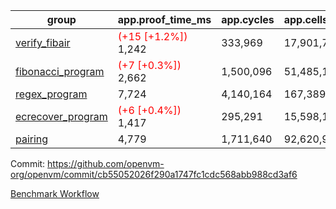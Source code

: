 | group | app.proof_time_ms | app.cycles | app.cells_used | leaf.proof_time_ms | leaf.cycles | leaf.cells_used |
| -- | -- | -- | -- | -- | -- | -- |
| [verify_fibair](https://github.com/openvm-org/openvm/blob/benchmark-results/benchmarks/verify_fibair-cb55052026f290a1747fc1cdc568abb988cd3af6.md) |<span style='color: red'>(+15 [+1.2%])</span> 1,242 |  333,969 |  17,901,700 |- | - | - |
| [fibonacci_program](https://github.com/openvm-org/openvm/blob/benchmark-results/benchmarks/fibonacci-cb55052026f290a1747fc1cdc568abb988cd3af6.md) |<span style='color: red'>(+7 [+0.3%])</span> 2,662 |  1,500,096 |  51,485,167 |<span style='color: green'>(-20 [-0.5%])</span> 3,872 |  1,262,943 |  70,216,142 |
| [regex_program](https://github.com/openvm-org/openvm/blob/benchmark-results/benchmarks/regex-cb55052026f290a1747fc1cdc568abb988cd3af6.md) | 7,724 |  4,140,164 |  167,389,450 | 14,916 |  3,981,553 |  304,467,064 |
| [ecrecover_program](https://github.com/openvm-org/openvm/blob/benchmark-results/benchmarks/ecrecover-cb55052026f290a1747fc1cdc568abb988cd3af6.md) |<span style='color: red'>(+6 [+0.4%])</span> 1,417 |  295,291 |  15,598,160 |<span style='color: green'>(-85 [-0.6%])</span> 13,009 |  2,990,672 |  244,743,240 |
| [pairing](https://github.com/openvm-org/openvm/blob/benchmark-results/benchmarks/pairing-cb55052026f290a1747fc1cdc568abb988cd3af6.md) | 4,779 |  1,711,640 |  92,620,923 | 14,070 |  3,305,828 |  275,728,840 |


Commit: https://github.com/openvm-org/openvm/commit/cb55052026f290a1747fc1cdc568abb988cd3af6

[Benchmark Workflow](https://github.com/openvm-org/openvm/actions/runs/13953693419)
